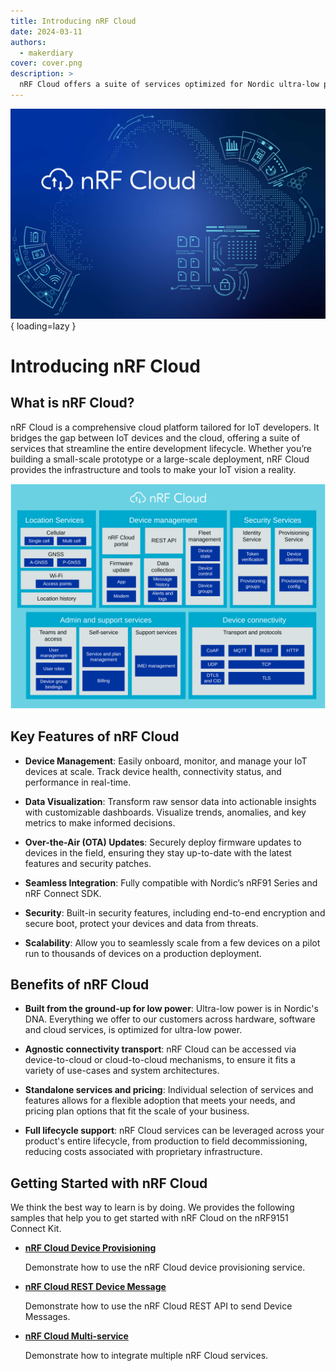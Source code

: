```yaml
---
title: Introducing nRF Cloud
date: 2024-03-11
authors:
  - makerdiary
cover: cover.png
description: >
  nRF Cloud offers a suite of services optimized for Nordic ultra-low power wireless devices that supports your IoT deployment throughout its entire lifecycle.
---
```


![](cover.png){ loading=lazy }

# Introducing nRF Cloud

## What is nRF Cloud?

nRF Cloud is a comprehensive cloud platform tailored for IoT developers. It bridges the gap between IoT devices and the cloud, offering a suite of services that streamline the entire development lifecycle. Whether you’re building a small-scale prototype or a large-scale deployment, nRF Cloud provides the infrastructure and tools to make your IoT vision a reality.

![](./../../../assets/images/nrfcloud_architecture.svg)

## Key Features of nRF Cloud

- __Device Management__: Easily onboard, monitor, and manage your IoT devices at scale. Track device health, connectivity status, and performance in real-time.

- __Data Visualization__: Transform raw sensor data into actionable insights with customizable dashboards. Visualize trends, anomalies, and key metrics to make informed decisions.

- __Over-the-Air (OTA) Updates__: Securely deploy firmware updates to devices in the field, ensuring they stay up-to-date with the latest features and security patches.

- __Seamless Integration__: Fully compatible with Nordic’s nRF91 Series and nRF Connect SDK.

- __Security__: Built-in security features, including end-to-end encryption and secure boot, protect your devices and data from threats.

- __Scalability__: Allow you to seamlessly scale from a few devices on a pilot run to thousands of devices on a production deployment.


## Benefits of nRF Cloud

- __Built from the ground-up for low power__: Ultra-low power is in Nordic's DNA. Everything we offer to our customers across hardware, software and cloud services, is optimized for ultra-low power. 

- __Agnostic connectivity transport__: nRF Cloud can be accessed via device-to-cloud or cloud-to-cloud mechanisms, to ensure it fits a variety of use-cases and system architectures.

- __Standalone services and pricing__: Individual selection of services and features allows for a flexible adoption that meets your needs, and pricing plan options that fit the scale of your business.

- __Full lifecycle support__: nRF Cloud services can be leveraged across your product's entire lifecycle, from production to field decommissioning, reducing costs associated with proprietary infrastructure.

## Getting Started with nRF Cloud

We think the best way to learn is by doing. We provides the following samples that help you to get started with nRF Cloud on the nRF9151 Connect Kit.

<div class="grid cards" markdown>

-   __[nRF Cloud Device Provisioning](./../../../guides/ncs/samples/nrf_provisioning.md)__
  
    Demonstrate how to use the nRF Cloud device provisioning service.

-   __[nRF Cloud REST Device Message](./../../../guides/ncs/samples/nrf_cloud_rest_device_message.md)__
  
    Demonstrate how to use the nRF Cloud REST API to send Device Messages.

-   __[nRF Cloud Multi-service](./../../../guides/ncs/samples/nrf_cloud_multi_service.md)__
  
    Demonstrate how to integrate multiple nRF Cloud services.

</div>